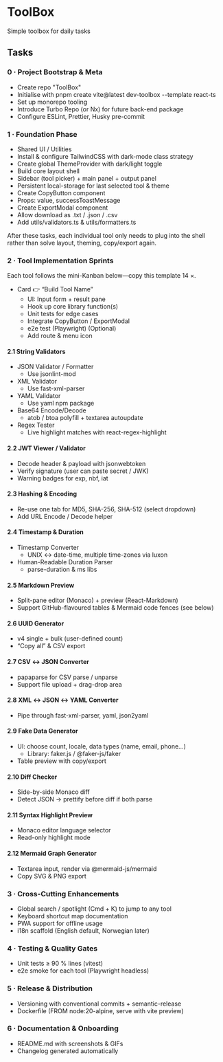 # ToolBox
Simple toolbox for daily tasks

## Tasks

### 0 · Project Bootstrap & Meta
- Create repo "ToolBox" 
- Initialise with pnpm create vite@latest dev-toolbox --template react-ts
- Set up monorepo tooling
- Introduce Turbo Repo (or Nx) for future back-end package
- Configure ESLint, Prettier, Husky pre-commit

### 1 · Foundation Phase
- Shared UI / Utilities
- Install & configure TailwindCSS with dark-mode class strategy
- Create global ThemeProvider with dark/light toggle
- Build core layout shell
- Sidebar (tool picker) + main panel + output panel
- Persistent local-storage for last selected tool & theme
- Create CopyButton component
- Props: value, successToastMessage
- Create ExportModal component
- Allow download as .txt / .json / .csv
- Add utils/validators.ts & utils/formatters.ts

After these tasks, each individual tool only needs to plug into the shell rather than solve layout, theming, copy/export again.

### 2 · Tool Implementation Sprints
Each tool follows the mini-Kanban below—copy this template 14 ×.

- Card 👉 “Build Tool Name”
    - UI: Input form + result pane
    - Hook up core library function(s)
    - Unit tests for edge cases
    - Integrate CopyButton / ExportModal
    - e2e test (Playwright) (Optional)
    - Add route & menu icon

#### 2.1 String Validators
- JSON Validator / Formatter
    - Use jsonlint-mod
- XML Validator
    - Use fast-xml-parser
- YAML Validator
    - Use yaml npm package
- Base64 Encode/Decode
    - atob / btoa polyfill + textarea autoupdate
- Regex Tester
    - Live highlight matches with react-regex-highlight

#### 2.2 JWT Viewer / Validator
- Decode header & payload with jsonwebtoken
- Verify signature (user can paste secret / JWK)
- Warning badges for exp, nbf, iat

#### 2.3 Hashing & Encoding
- Re-use one tab for MD5, SHA-256, SHA-512 (select dropdown)
- Add URL Encode / Decode helper

#### 2.4 Timestamp & Duration
- Timestamp Converter
    - UNIX ↔ date-time, multiple time-zones via luxon
- Human-Readable Duration Parser
    - parse-duration & ms libs

#### 2.5 Markdown Preview
- Split-pane editor (Monaco) + preview (React-Markdown)
- Support GitHub-flavoured tables & Mermaid code fences (see below)

#### 2.6 UUID Generator
- v4 single + bulk (user-defined count)
- “Copy all” & CSV export

#### 2.7 CSV ↔ JSON Converter
- papaparse for CSV parse / unparse
- Support file upload + drag-drop area

#### 2.8 XML ↔ JSON ↔ YAML Converter
- Pipe through fast-xml-parser, yaml, json2yaml

#### 2.9 Fake Data Generator
- UI: choose count, locale, data types (name, email, phone…)
    - Library: faker.js / @faker-js/faker
- Table preview with copy/export

#### 2.10 Diff Checker
- Side-by-side Monaco diff
- Detect JSON → prettify before diff if both parse

#### 2.11 Syntax Highlight Preview
- Monaco editor language selector
- Read-only highlight mode

#### 2.12 Mermaid Graph Generator
- Textarea input, render via @mermaid-js/mermaid
- Copy SVG & PNG export

### 3 · Cross-Cutting Enhancements
- Global search / spotlight (Cmd + K) to jump to any tool
- Keyboard shortcut map documentation
- PWA support for offline usage
- i18n scaffold (English default, Norwegian later)

### 4 · Testing & Quality Gates
- Unit tests ≥ 90 % lines (vitest)
- e2e smoke for each tool (Playwright headless)

### 5 · Release & Distribution
- Versioning with conventional commits + semantic-release
- Dockerfile (FROM node:20-alpine, serve with vite preview)

### 6 · Documentation & Onboarding
- README.md with screenshots & GIFs
- Changelog generated automatically